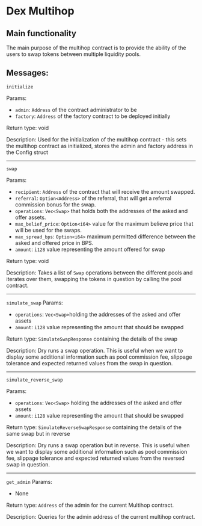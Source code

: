# Dex Multihop

## Main functionality
The main purpose of the multihop contract is to provide the ability of the users to swap tokens between multiple liquidity pools.



## Messages:
`initialize`

Params:

- `admin`: `Address` of the contract administrator to be
- `factory`: `Address` of the factory contract to be deployed initially

Return type:
void

Description:
Used for the initialization of the multihop contract - this sets the multihop contract as initialized, stores the admin and factory address in the Config struct

<hr>

`swap`

Params:

- `recipient`: `Address` of the contract that will receive the amount swapped.
- `referral`: `Option<Address>` of the referral, that will get a referral commission bonus for the swap.
- `operations`: `Vec<Swap>` that holds both the addresses of the asked and offer assets.
- `max_belief_price`: `Option<i64>` value for the maximum believe price that will be used for the swaps.
- `max_spread_bps`: `Option<i64>` maximum permitted difference between the asked and offered price in BPS.
- `amount`: `i128` value representing the amount offered for swap

Return type:
void

Description:
Takes a list of `Swap` operations between the different pools and iterates over them, swapping the tokens in question by calling the pool contract.

<hr>

`simulate_swap`
Params:

- `operations`: `Vec<Swap>`holding the addresses of the asked and offer assets
- `amount`: `i128` value representing the amount that should be swapped

Return type:
`SimulateSwapResponse` containing the details of the swap

Description:
Dry runs a swap operation. This is useful when we want to display some additional information such as pool commission fee, slippage tolerance and expected returned values from the swap in question.

<hr>

`simulate_reverse_swap`

Params:

- `operations`: `Vec<Swap>` holding the addresses of the asked and offer assets
- `amount`: `i128` value representing the amount that should be swapped

Return type:
`SimulateReverseSwapResponse` containing the details of the same swap but in reverse

Description:
Dry runs a swap operation but in reverse. This is useful when we want to display some additional information such as pool commission fee, slippage tolerance and expected returned values from the reversed swap in question.

<hr>

`get_admin`
Params:

* None

Return type:
`Address` of the admin for the current Multihop contract.

Description:
Queries for the admin address of the current multihop contract.
